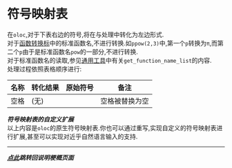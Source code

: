 # 符号映射表  

在`oloc`,对于下表右边的符号,将在与处理中转化为左边形式.  
对于[函数转换标](函数转换表.md)中的标准函数名,不进行转换.如`ppow(2,3)`中,第一个`p`转换为`π`,而第二个`p`由于是标准函数名`pow`的一部分,不进行转换.  
对于标准函数名的读取,参见[通用工具](../子程序/通用工具.md)中有关`get_function_name_list`的内容.  
处理过程依照表格顺序进行:  

| 名称     | 转化结果 | 原始符号                                          | 备注              |
|--------|------|-----------------------------------------------|-----------------|
| 空格     | (无)  | ` `                                           | 空格被替换为空         |  

***符号映射表的自定义扩展***  
以上内容是`oloc`的原生符号映射表.你也可以通过重写,实现自定义的符号映射表进行扩展,甚至可以实现对近乎自然语言输入的支持.  

---
***[点此](../项目说明梗概.md)跳转回说明梗概页面***  
